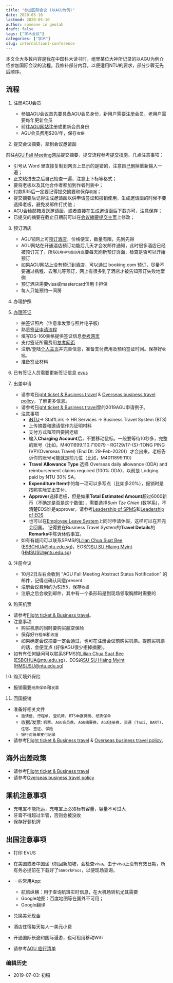 ```yaml
---
title: "参加国际会议 (以AGU为例)"
date: 2020-05-10
lastmod: 2020-05-10
author: someone in geolab
draft: false
tags: ["学术会议"]
categories: ["学术"]
slug: internaltionl-conference
---
```


本文全大多数内容是我在中国科大读书时，组里某位大神所记录的以AGU为例介绍参加国际会议的流程。我修补部分内容，以便适用NTU的要求，部分步骤无先后顺序。


## 流程

1. 注册AGU会员

    - 参加AGU会议首先要具备AGU会员身份，新用户需要注册会员，老用户需要每年更新会员
    - 前往[AGU网站](https://sites.agu.org/)注册或更新会员身份
    - AGU会员费用$20/年，保存`收据`

2. 提交会议摘要，拿到会议邀请函

前往[AGU Fall Meeting网站](http://fallmeeting.agu.org/)提交摘要，提交流程参考[提交指南](http://fallmeeting.agu.org/2018/abstract-submissions/submissions/)。几点注意事项：

* 引号从 Word 里直接复制到网页上显示的是错的，注意自己删掉重新输入一遍；
* 正文粘进去之后自己检查一遍，注意上下标等格式；
* 要将老板以及其他合作者都加到作者列表中；
* 付款$35后一定要记得提交摘要和保存`收据`；
* 提交摘要后记得生成邀请函以供申请签证和报销使用，生成邀请函的时候不要选择老板，避免发邮件打扰他；
* AGU会给邮箱发送邀请函，或者直接在生成邀请函后下载亦可，注意保存；
* 已提交的摘要在截止日期前可以在[会议摘要提交主页](https://agu.confex.com/agu/fm18/preliminaryview.cgi/programs.html)上修改；

3.  预订酒店

    - AGU官网上可[预订酒店](http://fallmeeting.agu.org/2018/housing/)，价格便宜，数量有限，先到先得
    - AGU网站在开通酒店预订功能后几天才会发邮件通知，此时很多酒店已经被预订完了，所以`8月中旬到8月底`要每天刷新预订页面，检查是否可以开始预订
    - 如果AGU网站上没有预订到酒店，可以通过 booking.com 预订，尽量不要通过携程、去哪儿等预订，网上有很多到了酒店才被告知预订失败地案例
    - 预订酒店需要visa或mastercard信用卡担保
    - 每人只能预约一间房

4.  办理护照

5.  [办理签证](http://bbs.qyer.com/thread-878259-1.html)

    - 拍签证照片（注意拿发票与照片电子版)
	- 熟悉[签证申请流程](http://www.ustraveldocs.com/sg_mn/sg-niv-visaapply.asp)
	- 填写DS-160表格提供签证信息[参考网页](https://www.immihelp.com/qianzheng/ds-160-meiguo-qianzheng-biaoge-zhidao.html)
	- 支付签证所需费用[参考网页](http://www.ustraveldocs.com/sg_mn/sg-niv-paymentinfo.asp)
	- 注册/登陆[个人主页](https://cgifederal.secure.force.com/?language=Chinese%20(Simplified)&country=Singapore)并完善信息，准备支付费用及预约签证时间。保存好`收据`。
	- 准备签证材料

6.  已有签证人员需要更新签证信息 [evus](https://www.evus.gov/)

7.  出差申请

    - 请参考[Flight ticket & Business travel](https://github.com/core-man/ntu.resources) & [Overseas business travel policy](https://github.com/core-man/ntu.resources)，了解更多信息。
    - 请参考[Flight ticket & Business travel](https://github.com/core-man/ntu.resources)里的2019AGU申请例子。
    - 注意事项
        - [iNTU](https://intu.ntu.edu.sg/_layouts/iNTU/Main.aspx?Page=Home)-> StaffLink -> HR Services -> Business Travel System (BTS)
        - 上传摘要和邀请信作为证明材料
        - 支付方式和项目要问老板
        - 输入**Charging Account**后，不要移动鼠标。一般要等待10秒多，完整的账号（比如，M4011899.110.710079 - RG129/17-(S)-TONG PING (VP)(Overseas Travel) (End Dt: 29-Feb-2020)）才会出来。老板告诉你的账号可能就是前几位（比如，M4011899.110）
        - **Travel Allowance Type** 选择 Overseas daily allowance (ODA) and reimbursement claims required (100% ODA)，以前是 Lodging paid by NTU 30% SA。
        - **Expenditure Item**中的每一项可以多写点（比如多20%），报销时是按照实际支出支付。
        - **Approver**选择老板，但是如果**Total Estimated Amount**超过6000新币（不确定是否是这个数值），需要选择*Sum Tze Chien* (数学系)，不清楚EOS谁是approver。请参考[Leadership of SPMS](https://spms.ntu.edu.sg/aboutus/Pages/Leadership.aspx)和[Leadership of EOS](https://earthobservatory.sg/about/director)
        - 也可以在[Employee Leave System](https://wis.ntu.edu.sg/pls/webexe88/muc_main.all_leave?p1=G3490101K&p2=)上同时申请休假，这样可以在开完会回国。
        记得要在Business Travel System的**Travel Details**的**Remarks**中陈诉休假事宜。
    - 如有有疑问可以联系SPMS的[Lilian Chua Suat Bee](https://spms.ntu.edu.sg/aboutus/Our-People/Pages/Chairs-Office.aspx) ([ESBCHUA@ntu.edu.sg](mailto:ESBCHUA@ntu.edu.sg))，EOS的[SU SU Hlaing Myint](https://earthobservatory.sg/people/su-su-hlaing-myint) ([HMSUSU@ntu.edu.sg](mailto@HMSUSU@ntu.edu.sg))

8.  注册会议

    - 10月2日左右会收到 “AGU Fall Meeting Abstract Status Notification” 的邮件，记得点确认同意present
    - 注册会议费用约为$255，保存`收据`
    - 注册之后会收到邮件，其中有一个条形码是到现场领取胸牌时需要的

9.  购买机票

- 请参考[Flight ticket & Business travel](https://github.com/core-man/ntu.resources)。
- 注意事项
    - 购买机票的同时要购买航空保险
    - 保存好`行程单`和`收据`
    - 如果确定会议摘要一定会通过，也可在注册会议前购买机票。提前买机票的话，会便宜点 (好像AGU很少拒掉摘要)。
- 如有有任何疑问可以联系SPMS的[Lilian Chua Suat Bee](https://spms.ntu.edu.sg/aboutus/Our-People/Pages/Chairs-Office.aspx) ([ESBCHUA@ntu.edu.sg](mailto:ESBCHUA@ntu.edu.sg))，EOS的[SU SU Hlaing Myint](https://earthobservatory.sg/people/su-su-hlaing-myint) ([HMSUSU@ntu.edu.sg](mailto@HMSUSU@ntu.edu.sg))

10.  购买境外保险

- 报销需要`纸质保单`和`发票`

11.  回国报销

- 准备好相关文件
    - `邀请信`、`行程单`、`登机牌`、`BTS申报页面`、`纸质保单`
    - 收据/发票: `机票`、`AGU会员费`、`AGU摘要费`、`AGU注册费`、`交通 (Taxi, BART)`、`住宿`、`签证`、`保险`
    - `银行对账单支付记录`
- 请参考[Flight ticket & Business travel](https://github.com/core-man/ntu.resources) & [Overseas business travel policy](https://github.com/core-man/ntu.resources)。


## 海外出差政策

- 请参考[Flight ticket & Business travel](https://github.com/core-man/ntu.resources)
- 请参考[Overseas business travel policy](https://github.com/core-man/ntu.resources)


## 乘机注意事项

- 充电宝不能托运，充电宝上必须标有容量，容量不可过大
- 牙膏不得超过半管，否则会被没收
- 保存好登机牌


## 出国注意事项

- 打印 EVUS
- 在美国或者中国坐飞机回新加坡，会检查visa。由于visa上没有有效日期，所有务必提前在下载好了`SGWorkPass`，以便现场查询。
- 一些常用App:

   - 航旅纵横：用于查询航班实时信息，在大机场转机尤其需要
   - Google地图：百度地图等在国外不可用；
   - Google翻译

- 兑换美元现金
- 酒店住宿每天每人一美元小费
- 开通国际长途和国际漫游，也可租用移动Wifi


- 请参考[AGU 临行清单](../AGU-checklist/)


### 编辑历史

- 2019-07-03: 初稿
